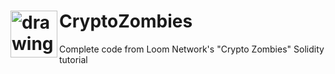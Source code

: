 
# CryptoZombies <img src="https://user-images.githubusercontent.com/61299527/173169381-50559426-c1e0-4908-b61c-67a9cf9aaee4.png" alt="drawing" width="75px" align="left"/>

Complete code from Loom Network's "Crypto Zombies" Solidity tutorial
